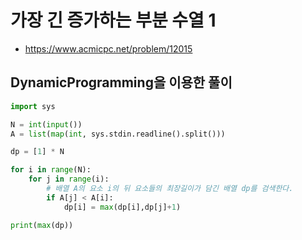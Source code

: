 # 가장 긴 증가하는 부분 수열 1

- https://www.acmicpc.net/problem/12015

## DynamicProgramming을 이용한 풀이

```python
import sys

N = int(input())
A = list(map(int, sys.stdin.readline().split()))

dp = [1] * N

for i in range(N):
    for j in range(i):
        # 배열 A의 요소 i의 뒤 요소들의 최장길이가 담긴 배열 dp를 검색한다.
        if A[j] < A[i]:
            dp[i] = max(dp[i],dp[j]+1)

print(max(dp))
```

